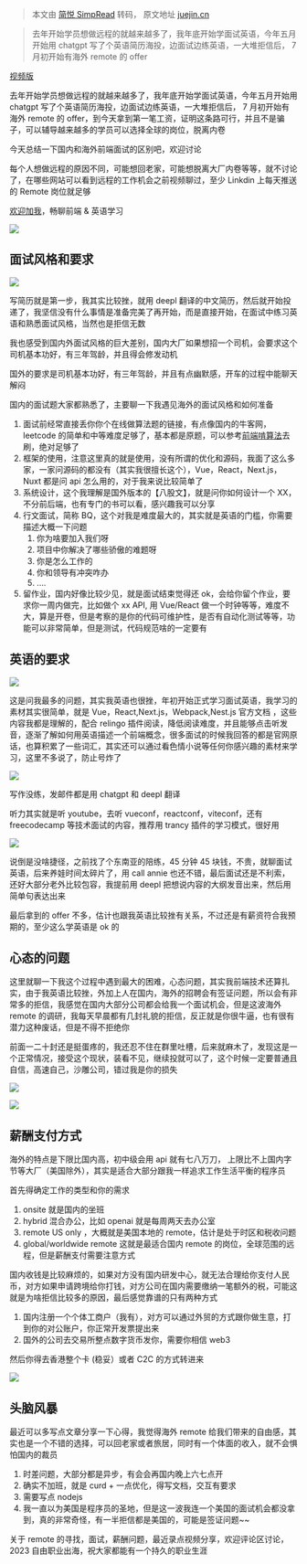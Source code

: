 > 本文由 [简悦 SimpRead](http://ksria.com/simpread/) 转码， 原文地址 [juejin.cn](https://juejin.cn/post/7264920948751188008)

> 去年开始学员想做远程的就越来越多了，我年底开始学面试英语，今年五月开始用 chatgpt 写了个英语简历海投，边面试边练英语，一大堆拒信后， 7 月初开始有海外 remote 的 offer

[视频版](https://link.juejin.cn/?target=https%3A%2F%2Fb23.tv%2FsFDhOLF "https://b23.tv/sFDhOLF")

去年开始学员想做远程的就越来越多了，我年底开始学面试英语，今年五月开始用 chatgpt 写了个英语简历海投，边面试边练英语，一大堆拒信后， 7 月初开始有海外 remote 的 offer，到今天拿到第一笔工资，证明这条路可行，并且不是骗子，可以辅导越来越多的学员可以选择全球的岗位，脱离内卷

今天总结一下国内和海外前端面试的区别吧，欢迎讨论

每个人想做远程的原因不同，可能想回老家，可能想脱离大厂内卷等等，就不讨论了，在哪些网站可以看到远程的工作机会之前视频聊过，至少 Linkdin 上每天推送的 Remote 岗位就足够

[欢迎加我](https://juejin.cn/user/1556564194370270/pins "https://juejin.cn/user/1556564194370270/pins")，畅聊前端 & 英语学习

![](https://p3-juejin.byteimg.com/tos-cn-i-k3u1fbpfcp/386eb3187cc143c581717b0c884d1817~tplv-k3u1fbpfcp-zoom-in-crop-mark:1512:0:0:0.awebp)

面试风格和要求
-------

![](https://p3-juejin.byteimg.com/tos-cn-i-k3u1fbpfcp/5ab3c431b9d343c3b2548711bf296a8e~tplv-k3u1fbpfcp-zoom-in-crop-mark:1512:0:0:0.awebp)

写简历就是第一步，我其实比较挫，就用 deepl 翻译的中文简历，然后就开始投递了，我坚信没有什么事情是准备完美了再开始，而是直接开始，在面试中练习英语和熟悉面试风格，当然也是拒信无数

我也感受到国内外面试风格的巨大差别，国内大厂如果想招一个司机，会要求这个司机基本功好，有三年驾龄，并且得会修发动机

国外的要求是司机基本功好，有三年驾龄，并且有点幽默感，开车的过程中能聊天解闷

国内的面试题大家都熟悉了，主要聊一下我遇见海外的面试风格和如何准备

1.  面试前经常直接丢你你个在线做算法题的链接，有点像国内的牛客网，leetcode 的简单和中等难度足够了，基本都是原题，可以参考[前端啃算法](https://link.juejin.cn/?target=https%3A%2F%2Fgithub.com%2Fcourse-dasheng%2Ffe-algorithm "https://github.com/course-dasheng/fe-algorithm")去刷，绝对足够了
2.  框架的使用，注意这里真的就是使用，没有所谓的优化和源码，我面了这么多家，一家问源码的都没有（其实我很擅长这个），Vue，React，Next.js，Nuxt 都是问 api 怎么用的，对于我来说比较简单了
3.  系统设计，这个我理解是国外版本的【八股文】，就是问你如何设计一个 XX，不分前后端，也有专门的书可以看，感兴趣我可以分享
4.  行文面试，简称 BQ，这个对我是难度最大的，其实就是英语的门槛，你需要描述大概一下问题
    1.  你为啥要加入我们呀
    2.  项目中你解决了哪些骄傲的难题呀
    3.  你是怎么工作的
    4.  你和领导有冲突咋办
    5.  ....
5.  留作业，国内好像比较少见，就是面试结束觉得还 ok，会给你留个作业，要求你一周内做完，比如做个 xx API, 用 Vue/React 做一个时钟等等，难度不大，算是开卷，但是考察的是你的代码可维护性，是否有自动化测试等等，功能可以非常简单，但是测试，代码规范啥的一定要有

英语的要求
-----

![](https://p3-juejin.byteimg.com/tos-cn-i-k3u1fbpfcp/d5516db5806c4951933fd2b98901a666~tplv-k3u1fbpfcp-zoom-in-crop-mark:1512:0:0:0.awebp)

这是问我最多的问题，其实我英语也很挫，年初开始正式学习面试英语，我学习的素材其实很简单，就是 Vue，React,Next.js，Webpack,Nest.js 官方文档 ，这些内容我都是理解的，配合 relingo 插件阅读，降低阅读难度，并且能够点击听发音，逐渐了解如何用英语描述一个前端概念，很多面试的时候我回答的都是官网原话，也算积累了一些词汇，其实还可以通过看色情小说等任何你感兴趣的素材来学习，这里不多说了，防止号炸了

![](https://p3-juejin.byteimg.com/tos-cn-i-k3u1fbpfcp/1ecfacda92fd435ab11bc9ee428894ec~tplv-k3u1fbpfcp-zoom-in-crop-mark:1512:0:0:0.awebp)

写作没练，发邮件都是用 chatgpt 和 deepl 翻译

听力其实就是听 youtube，去听 vueconf，reactconf，viteconf，还有 freecodecamp 等技术面试的内容，推荐用 trancy 插件的学习模式，很好用

![](https://p3-juejin.byteimg.com/tos-cn-i-k3u1fbpfcp/8dcc055ac7cb44a5a08fe1bc0b09cd73~tplv-k3u1fbpfcp-zoom-in-crop-mark:1512:0:0:0.awebp)

说倒是没啥捷径，之前找了个东南亚的陪练，45 分钟 45 块钱，不贵，就聊面试英语，后来养娃时间太碎片了，用 call annie 也还不错，最后面试还是不利索，还好大部分老外比较包容，我提前用 deepl 把想说内容的大纲发音出来，然后用简单句表达出来

最后拿到的 offer 不多，估计也跟我英语比较挫有关系，不过还是有薪资符合我预期的，至少这么学英语是 ok 的

心态的问题
-----

这里就聊一下我这个过程中遇到最大的困难，心态问题，其实我前端技术还算扎实，由于我英语比较挫，外加上人在国内，海外的招聘会有签证问题，所以会有非常多的拒信，我感觉在国内大部分公司都会给我一个面试机会，但是这波海外 remote 的调研，我每天早晨都有几封礼貌的拒信，反正就是你很牛逼，也有很有潜力这种废话，但是不得不拒绝你

前面一二十封还是挺蛋疼的，我还忍不住在群里吐槽，后来就麻木了，发现这是一个正常情况，接受这个现状，装看不见，继续投就可以了，这个时候一定要普通且自信，高速自己，沙雕公司，错过我是你的损失

![](https://p3-juejin.byteimg.com/tos-cn-i-k3u1fbpfcp/c4a5f6215130498ebf563c43bf3bb01e~tplv-k3u1fbpfcp-zoom-in-crop-mark:1512:0:0:0.awebp)

![](https://p3-juejin.byteimg.com/tos-cn-i-k3u1fbpfcp/b4881fde430049e0a16bbad1dc143d1c~tplv-k3u1fbpfcp-zoom-in-crop-mark:1512:0:0:0.awebp)

薪酬支付方式
------

海外的特点是下限比国内高，初中级会用 api 就有七八万刀， 上限比不上国内字节等大厂（美国除外），其实是适合大部分跟我一样追求工作生活平衡的程序员

首先得确定工作的类型和你的需求

1.  onsite 就是国内的坐班
2.  hybrid 混合办公，比如 openai 就是每周两天去办公室
3.  remote US only ，大概就是美国本地的 remote，估计是处于时区和税收问题
4.  global/worldwide remote 这就是最适合国内 remote 的岗位，全球范围的远程，但是薪酬支付需要注意方式

国内收钱是比较麻烦的，如果对方没有国内研发中心，就无法合理给你支付人民币，对方如果申请跨境给你打钱，对方公司在国内需要缴纳一笔额外的税，可能这就是为啥拒信比较多的原因，最后感觉靠谱的只有两种方式

1.  国内注册一个个体工商户（我有），对方可以通过外贸的方式跟你做生意，打到你的对公账户，你正常开发票提出来
2.  国外的公司去交易所整点数字货币发你，需要你相信 web3

然后你得去香港整个卡 (稳妥）或者 C2C 的方式转进来

![](https://p3-juejin.byteimg.com/tos-cn-i-k3u1fbpfcp/6bf4973ce1304a9fa76c6c9a9f622f02~tplv-k3u1fbpfcp-zoom-in-crop-mark:1512:0:0:0.awebp)

头脑风暴
----

最近可以多写点文章分享一下心得，我觉得海外 remote 给我们带来的自由感，其实也是一个不错的选择，可以回老家或者旅居，同时有一个体面的收入，就不会惧怕国内的裁员

1.  时差问题，大部分都是异步，有会会再国内晚上六七点开
2.  确实不加班，就是 curd + 一点优化，得写文档，交互有要求
3.  需要写点 nodejs
4.  我一直以为美国是程序员的圣地，但是这一波我连一个美国的面试机会都没拿到，真的非常奇怪，有一半拒信都是美国的，可能是签证问题~~

关于 remote 的寻找，面试，薪酬问题，最近录点视频分享，欢迎评论区讨论，2023 自由职业出海，祝大家都能有一个持久的职业生涯